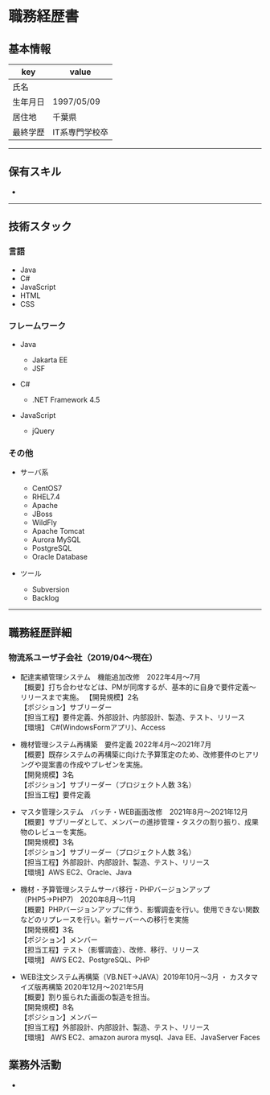 # 職務経歴書

## 基本情報

|key|value|
|---|---|
|氏名||
|生年月日|1997/05/09|
|居住地|千葉県|
|最終学歴|IT系専門学校卒|


---

## 保有スキル

- 


---

## 技術スタック

### 言語

- Java
- C#
- JavaScript
- HTML
- CSS

### フレームワーク

- Java
  - Jakarta EE
  - JSF

- C#
  - .NET Framework 4.5

- JavaScript
  - jQuery

### その他

- サーバ系
  - CentOS7
  - RHEL7.4
  - Apache
  - JBoss
  - WildFly
  - Apache Tomcat
  - Aurora MySQL
  - PostgreSQL
  - Oracle Database 

- ツール
  - Subversion
  - Backlog

---

## 職務経歴詳細

### 物流系ユーザ子会社（2019/04〜現在）

- 配達実績管理システム　機能追加改修　2022年4月～7月  
【概要】打ち合わせなどは、PMが同席するが、基本的に自身で要件定義～リリースまで実施。
【開発規模】2名  
【ポジション】サブリーダー  
【担当工程】要件定義、外部設計、内部設計、製造、テスト、リリース  
【環境】 C#(WindowsFormアプリ)、Access  

- 機材管理システム再構築　要件定義  2022年4月～2021年7月  
【概要】既存システムの再構築に向けた予算策定のため、改修要件のヒアリングや提案書の作成やプレゼンを実施。  
【開発規模】3名  
【ポジション】サブリーダー（プロジェクト人数 3名）  
【担当工程】要件定義  


- マスタ管理システム　バッチ・WEB画面改修　2021年8月～2021年12月  
【概要】サブリーダとして、メンバーの進捗管理・タスクの割り振り、成果物のレビューを実施。  
【開発規模】3名  
【ポジション】サブリーダー（プロジェクト人数 3名）  
【担当工程】外部設計、内部設計、製造、テスト、リリース  
【環境】AWS EC2、Oracle、Java  
 

- 機材・予算管理システムサーバ移行・PHPバージョンアップ（PHP5→PHP7)　2020年8月～11月  
【概要】PHPバージョンアップに伴う、影響調査を行い。使用できない関数などのリプレースを行い。新サーバーへの移行を実施  
【開発規模】3名  
【ポジション】メンバー  
【担当工程】テスト（影響調査）、改修、移行、リリース  
【環境】 AWS EC2、PostgreSQL、PHP  

- WEB注文システム再構築（VB.NET→JAVA）2019年10月～3月 ・ カスタマイズ版再構築 2020年12月～2021年5月  
【概要】割り振られた画面の製造を担当。  
【開発規模】8名  
【ポジション】メンバー  
【担当工程】外部設計、内部設計、製造、テスト、リリース  
【環境】 AWS EC2、amazon aurora mysql、Java EE、JavaServer Faces 



## 業務外活動

- 